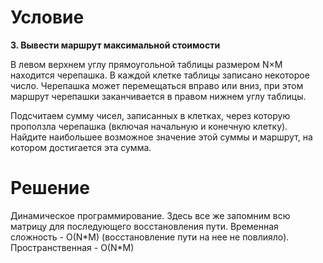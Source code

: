 # Условие

**3. Вывести маршрут максимальной стоимости**

В левом верхнем углу прямоугольной таблицы размером N×M находится черепашка. В каждой клетке таблицы записано некоторое число. Черепашка может перемещаться вправо или вниз, при этом маршрут черепашки заканчивается в правом нижнем углу таблицы.

Подсчитаем сумму чисел, записанных в клетках, через которую проползла черепашка (включая начальную и конечную клетку). Найдите наибольшее возможное значение этой суммы и маршрут, на котором достигается эта сумма.

# Решение

Динамическое программирование. Здесь все же запомним всю матрицу для последующего восстановления пути. Временная сложность - O(N\*M) (восстановление пути на нее не повлияло). Пространственная - O(N\*M)